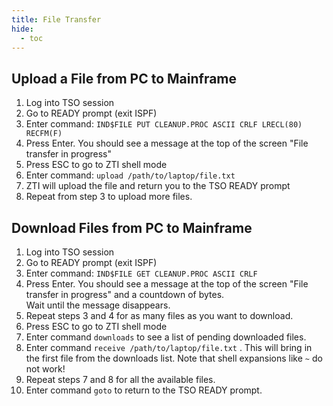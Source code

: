 ```yaml
---
title: File Transfer
hide:
  - toc
---
```


## Upload a File from PC to Mainframe

1. Log into TSO session
2. Go to READY prompt (exit ISPF)
3. Enter command:  `IND$FILE PUT CLEANUP.PROC ASCII CRLF LRECL(80) RECFM(F)`
4. Press Enter. You should see a message at the top of the screen "File transfer in progress"
5. Press ESC to go to ZTI shell mode
6. Enter command: `upload /path/to/laptop/file.txt`
7. ZTI will upload the file and return you to the TSO READY prompt
8. Repeat from step 3 to upload more files.

## Download Files from PC to Mainframe

1. Log into TSO session
2. Go to READY prompt (exit ISPF)
3. Enter command:  `IND$FILE GET CLEANUP.PROC ASCII CRLF`
4. Press Enter. You should see a message at the top of the screen "File transfer in progress" and a countdown of bytes.    
   Wait until the message disappears.
5. Repeat steps 3 and 4 for as many files as you want to download.
6. Press ESC to go to ZTI shell mode
7. Enter command `downloads` to see a list of pending downloaded files.
8. Enter command `receive /path/to/laptop/file.txt` .  This will bring in the first file from the downloads list. Note 
   that shell expansions like `~` do not work!
9. Repeat steps 7 and 8 for all the available files.
10. Enter command `goto` to return to the TSO READY prompt.
